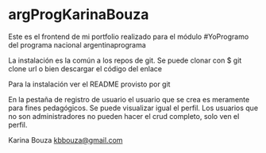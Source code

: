# argProgKarinaBouza  

Este es el frontend de mi portfolio realizado para el módulo #YoProgramo del programa nacional argentinaprograma

La instalación es la común a los repos de git. Se puede clonar con $ git clone url o bien descargar el código del enlace

Para la instalación ver el README provisto por git


En la pestaña de registro de usuario el usuario que se crea es meramente para fines pedagógicos. Se puede visualizar igual el perfil. Los usuarios que no son administradores no pueden hacer el crud completo, solo ven el perfil.

Karina Bouza kbbouza@gmail.com

